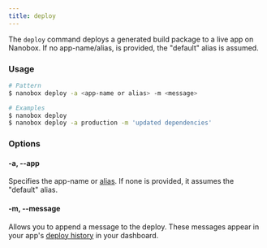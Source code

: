 ```yaml
---
title: deploy
---
```


The `deploy` command deploys a generated build package to a live app on Nanobox. If no app-name/alias, is provided, the "default" alias is assumed.

### Usage
```bash
# Pattern
$ nanobox deploy -a <app-name or alias> -m <message>

# Examples
$ nanobox deploy
$ nanobox deploy -a production -m 'updated dependencies'
```

### Options
#### -a, --app
Specifies the app-name or [alias](/cli/link/). If none is provided, it assumes the "default" alias.

#### -m, --message
Allows you to append a message to the deploy. These messages appear in your app's [deploy history](/app-management/deploy-history/) in your dashboard.
